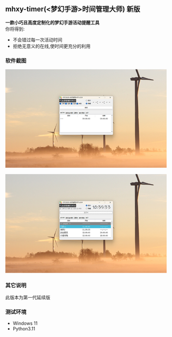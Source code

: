 ## mhxy-timer(<梦幻手游>时间管理大师) 新版
**一款小巧且高度定制化的梦幻手游活动提醒工具**<br>
你将得到:
- 不会错过每一次活动时间
- 拒绝无意义的在线,使时间更充分的利用

### 软件截图
![开启前](README/1.jpg)<br><br>
![开启后](README/2.jpg)

### 其它说明
此版本为第一代延续版

### 测试环境
- Windows 11
- Python3.11